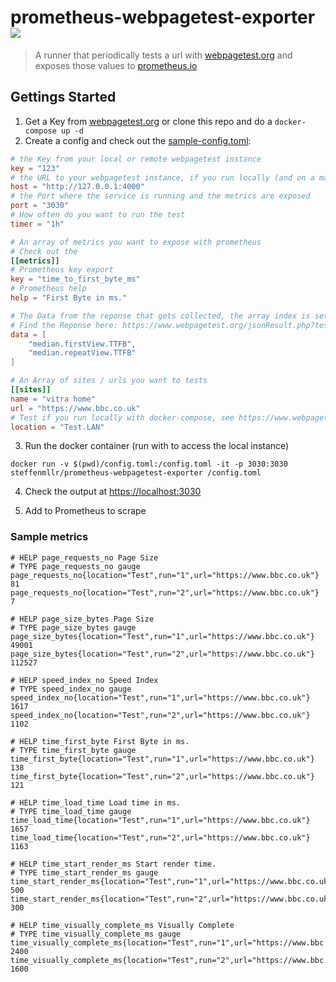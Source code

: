 # prometheus-webpagetest-exporter [![](https://images.microbadger.com/badges/image/steffenmllr/prometheus-webpagetest-exporter.svg)](https://hub.docker.com/r/steffenmllr/prometheus-webpagetest-exporter/ "This image on Docker Hub")
> A runner that periodically tests a url with [webpagetest.org](https://www.webpagetest.org) and exposes those values to [prometheus.io](https://prometheus.io)

## Gettings Started
1. Get a Key from [webpagetest.org](https://www.webpagetest.org/getkey.php) or clone this repo and do a `docker-compose up -d`
2. Create a config and check out the [sample-config.toml](./config.toml):

```toml
# the Key from your local or remote webpagetest instance
key = "123"
# the URL to your webpagetest instance, if you run locally (and on a mac, use your real ip)
host = "http://127.0.0.1:4000"
# the Port where the service is running and the metrics are exposed
port = "3030"
# How often do you want to run the test
timer = "1h"

# An array of metrics you want to expose with prometheus
# Check out the
[[metrics]]
# Prometheus key export
key = "time_to_first_byte_ms"
# Prometheus help
help = "First Byte in ms."

# The Data from the reponse that gets collected, the array index is set as run
# Find the Reponse here: https://www.webpagetest.org/jsonResult.php?testid=190120_HQ_e97dbb371e61dd8fcf46c4feda8ddaec
data = [
    "median.firstView.TTFB",
    "median.repeatView.TTFB"
]

# An Array of sites / urls you want to tests
[[sites]]
name = "vitra home"
url = "https://www.bbc.co.uk"
# Test if you run locally with docker-compose, see https://www.webpagetest.org/getLocations.php?f=html and https://sites.google.com/a/webpagetest.org/docs/advanced-features/webpagetest-restful-apis
location = "Test.LAN"
```

3. Run the docker container (run with to access the local instance)
```
docker run -v $(pwd)/config.toml:/config.toml -it -p 3030:3030 steffenmllr/prometheus-webpagetest-exporter /config.toml
```

4. Check the output at [https://localhost:3030](https://localhost:3030)

5. Add to Prometheus to scrape

### Sample metrics

```text
# HELP page_requests_no Page Size
# TYPE page_requests_no gauge
page_requests_no{location="Test",run="1",url="https://www.bbc.co.uk"} 81
page_requests_no{location="Test",run="2",url="https://www.bbc.co.uk"} 7

# HELP page_size_bytes Page Size
# TYPE page_size_bytes gauge
page_size_bytes{location="Test",run="1",url="https://www.bbc.co.uk"} 49001
page_size_bytes{location="Test",run="2",url="https://www.bbc.co.uk"} 112527

# HELP speed_index_no Speed Index
# TYPE speed_index_no gauge
speed_index_no{location="Test",run="1",url="https://www.bbc.co.uk"} 1617
speed_index_no{location="Test",run="2",url="https://www.bbc.co.uk"} 1102

# HELP time_first_byte First Byte in ms.
# TYPE time_first_byte gauge
time_first_byte{location="Test",run="1",url="https://www.bbc.co.uk"} 138
time_first_byte{location="Test",run="2",url="https://www.bbc.co.uk"} 121

# HELP time_load_time Load time in ms.
# TYPE time_load_time gauge
time_load_time{location="Test",run="1",url="https://www.bbc.co.uk"} 1657
time_load_time{location="Test",run="2",url="https://www.bbc.co.uk"} 1163

# HELP time_start_render_ms Start render time.
# TYPE time_start_render_ms gauge
time_start_render_ms{location="Test",run="1",url="https://www.bbc.co.uk"} 500
time_start_render_ms{location="Test",run="2",url="https://www.bbc.co.uk"} 300

# HELP time_visually_complete_ms Visually Complete
# TYPE time_visually_complete_ms gauge
time_visually_complete_ms{location="Test",run="1",url="https://www.bbc.co.uk"} 2400
time_visually_complete_ms{location="Test",run="2",url="https://www.bbc.co.uk"} 1600
```
